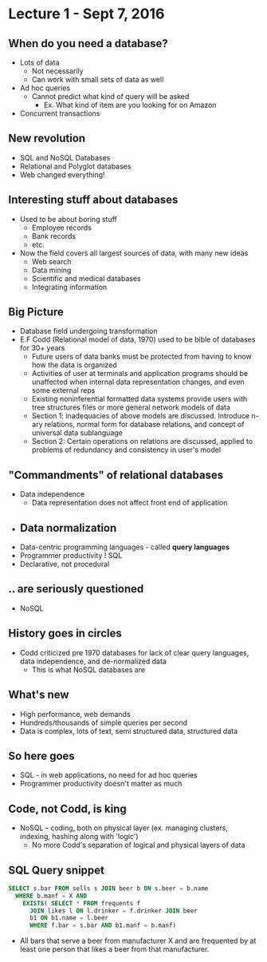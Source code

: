 # Lecture 1 - Sept 7, 2016
## When do you need a database?
- Lots of data
  - Not necessarily
  - Can work with small sets of data as well
- Ad hoc queries
  - Cannot predict what kind of query will be asked
    - Ex. What kind of item are you looking for on Amazon
- Concurrent transactions

## New revolution
- SQL and NoSQL Databases
- Relational and Polyglot databases
- Web changed everything!

## Interesting stuff about databases
- Used to be about boring stuff
  - Employee records
  - Bank records
  - etc.
- Now the field covers all largest sources of data, with many new ideas
  - Web search
  - Data mining
  - Scientific and medical databases
  - Integrating information

## Big Picture
- Database field undergoing transformation
- E.F Codd (Relational model of data, 1970) used to be bible of databases for 30+ years
  - Future users of data banks must be protected from having to know how the data is organized
  - Activities of user at terminals and application programs should be unaffected when internal data representation changes, and even some external reps
  - Existing noninferential formatted data systems provide users with tree structures files or more general network models of data
  - Section 1: inadequacies of above models are discussed. Introduce n-ary relations, normal form for database relations, and concept of universal data sublanguage
  - Section 2: Certain operations on relations are discussed, applied to problems of redundancy and consistency in user's model

## "Commandments" of relational databases
- Data independence
  - Data representation does not affect front end of application
- Data normalization
  -
- Data-centric programming languages - called **query languages**
- Programmer productivity ! SQL
- Declarative, not procedural

## .. are seriously questioned
- NoSQL

## History goes in circles
- Codd criticized pre 1970 databases for lack of clear query languages, data independence, and de-normalized data
  - This is what NoSQL databases are

## What's new
- High performance, web demands
- Hundreds/thousands of simple queries per second
- Data is complex, lots of text, semi structured data, structured data

## So here goes
- SQL - in web applications, no need for ad hoc queries
- Programmer productivity doesn't matter as much

## Code, not Codd, is king
- NoSQL - coding, both on physical layer (ex. managing clusters, indexing, hashing along with 'logic')
  - No more Codd's separation of logical and physical layers of data

## SQL Query snippet

```SQL
SELECT s.bar FROM sells s JOIN beer b ON s.beer = b.name
  WHERE b.manf = X AND
    EXISTS( SELECT * FROM frequents f
      JOIN likes l ON l.drinker = f.drinker JOIN beer
      b1 ON b1.name = l.beer
      WHERE f.bar = s.bar AND b1.manf = b.manf)
```

- All bars that serve a beer from manufacturer X and are frequented by at least one person that likes a beer from that manufacturer.
